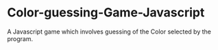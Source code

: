 # Color-guessing-Game-Javascript
A Javascript game which involves guessing of the Color selected by the program.
